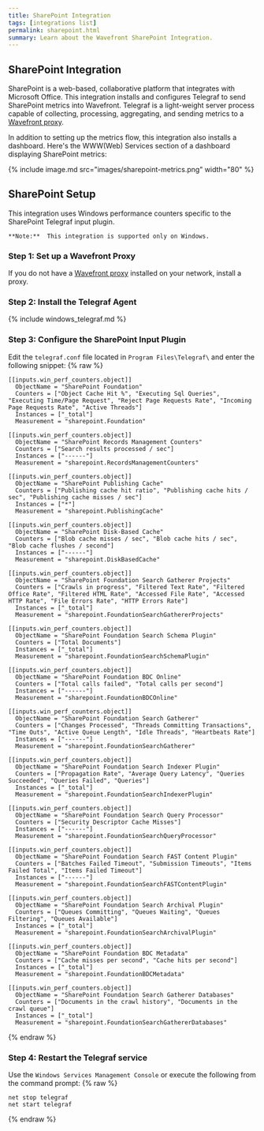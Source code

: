 ```yaml
---
title: SharePoint Integration
tags: [integrations list]
permalink: sharepoint.html
summary: Learn about the Wavefront SharePoint Integration.
---
```

## SharePoint Integration

SharePoint is a web-based, collaborative platform that integrates with Microsoft Office.
This integration installs and configures Telegraf to send SharePoint metrics into Wavefront. Telegraf is a light-weight server process capable of collecting, processing, aggregating, and sending metrics to a [Wavefront proxy](https://docs.wavefront.com/proxies.html).

In addition to setting up the metrics flow, this integration also installs a dashboard. Here's the WWW(Web) Services section of a dashboard displaying SharePoint metrics:

{% include image.md src="images/sharepoint-metrics.png" width="80" %}

## SharePoint Setup

This integration uses Windows performance counters specific to the SharePoint Telegraf input plugin.



    **Note:**  This integration is supported only on Windows.

### Step 1: Set up a Wavefront Proxy

If you do not have a [Wavefront proxy](https://docs.wavefront.com/proxies.html) installed on your network, install a proxy.

### Step 2: Install the Telegraf Agent

{% include windows_telegraf.md %}

### Step 3: Configure the SharePoint Input Plugin

Edit the `telegraf.conf` file located in `Program Files\Telegraf\` and enter the following snippet:
{% raw %}
   ```
   [[inputs.win_perf_counters.object]]
     ObjectName = "SharePoint Foundation"
     Counters = ["Object Cache Hit %", "Executing Sql Queries", "Executing Time/Page Request", "Reject Page Requests Rate", "Incoming Page Requests Rate", "Active Threads"]
     Instances = ["_total"]
     Measurement = "sharepoint.Foundation"

   [[inputs.win_perf_counters.object]]
     ObjectName = "SharePoint Records Management Counters"
     Counters = ["Search results processed / sec"]
     Instances = ["------"]
     Measurement = "sharepoint.RecordsManagementCounters"

   [[inputs.win_perf_counters.object]]
     ObjectName = "SharePoint Publishing Cache"
     Counters = ["Publishing cache hit ratio", "Publishing cache hits / sec", "Publishing cache misses / sec"]
     Instances = ["*"]
     Measurement = "sharepoint.PublishingCache"

   [[inputs.win_perf_counters.object]]
     ObjectName = "SharePoint Disk-Based Cache"
     Counters = ["Blob cache misses / sec", "Blob cache hits / sec", "Blob cache flushes / second"]
     Instances = ["------"]
     Measurement = "sharepoint.DiskBasedCache"

   [[inputs.win_perf_counters.object]]
     ObjectName = "SharePoint Foundation Search Gatherer Projects"
     Counters = ["Crawls in progress", "Filtered Text Rate", "Filtered Office Rate", "Filtered HTML Rate", "Accessed File Rate", "Accessed HTTP Rate", "File Errors Rate", "HTTP Errors Rate"]
     Instances = ["_total"]
     Measurement = "sharepoint.FoundationSearchGathererProjects"

   [[inputs.win_perf_counters.object]]
     ObjectName = "SharePoint Foundation Search Schema Plugin"
     Counters = ["Total Documents"]
     Instances = ["_total"]
     Measurement = "sharepoint.FoundationSearchSchemaPlugin"

   [[inputs.win_perf_counters.object]]
     ObjectName = "SharePoint Foundation BDC Online"
     Counters = ["Total calls failed", "Total calls per second"]
     Instances = ["------"]
     Measurement = "sharepoint.FoundationBDCOnline"

   [[inputs.win_perf_counters.object]]
     ObjectName = "SharePoint Foundation Search Gatherer"
     Counters = ["Changes Processed", "Threads Committing Transactions", "Time Outs", "Active Queue Length", "Idle Threads", "Heartbeats Rate"]
     Instances = ["------"]
     Measurement = "sharepoint.FoundationSearchGatherer"

   [[inputs.win_perf_counters.object]]
     ObjectName = "SharePoint Foundation Search Indexer Plugin"
     Counters = ["Propagation Rate", "Average Query Latency", "Queries Succeeded", "Queries Failed", "Queries"]
     Instances = ["_total"]
     Measurement = "sharepoint.FoundationSearchIndexerPlugin"

   [[inputs.win_perf_counters.object]]
     ObjectName = "SharePoint Foundation Search Query Processor"
     Counters = ["Security Descriptor Cache Misses"]
     Instances = ["------"]
     Measurement = "sharepoint.FoundationSearchQueryProcessor"

   [[inputs.win_perf_counters.object]]
     ObjectName = "SharePoint Foundation Search FAST Content Plugin"
     Counters = ["Batches Failed Timeout", "Submission Timeouts", "Items Failed Total", "Items Failed Timeout"]
     Instances = ["------"]
     Measurement = "sharepoint.FoundationSearchFASTContentPlugin"

   [[inputs.win_perf_counters.object]]
     ObjectName = "SharePoint Foundation Search Archival Plugin"
     Counters = ["Queues Committing", "Queues Waiting", "Queues Filtering", "Queues Available"]
     Instances = ["_total"]
     Measurement = "sharepoint.FoundationSearchArchivalPlugin"

   [[inputs.win_perf_counters.object]]
     ObjectName = "SharePoint Foundation BDC Metadata"
     Counters = ["Cache misses per second", "Cache hits per second"]
     Instances = ["_total"]
     Measurement = "sharepoint.FoundationBDCMetadata"

   [[inputs.win_perf_counters.object]]
     ObjectName = "SharePoint Foundation Search Gatherer Databases"
     Counters = ["Documents in the crawl history", "Documents in the crawl queue"]
     Instances = ["_total"]
     Measurement = "sharepoint.FoundationSearchGathererDatabases"
```
{% endraw %}

### Step 4: Restart the Telegraf service

Use the `Windows Services Management Console` or execute the following from the command prompt:
{% raw %}
   ```
   net stop telegraf
   net start telegraf
   ```
{% endraw %}



